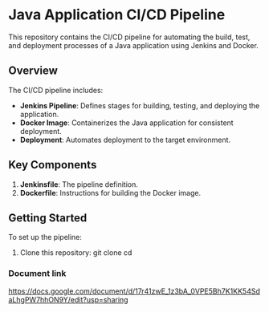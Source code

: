 # Java Application CI/CD Pipeline

This repository contains the CI/CD pipeline for automating the build, test, and deployment processes of a Java application using Jenkins and Docker.

## Overview

The CI/CD pipeline includes:
- **Jenkins Pipeline**: Defines stages for building, testing, and deploying the application.
- **Docker Image**: Containerizes the Java application for consistent deployment.
- **Deployment**: Automates deployment to the target environment.
## Key Components

1. **Jenkinsfile**: The pipeline definition.
2. **Dockerfile**: Instructions for building the Docker image.

## Getting Started

To set up the pipeline:

1. Clone this repository:
   git clone <repository-url>
   cd <repository-directory>
### Document link
https://docs.google.com/document/d/17r41zwE_1z3bA_0VPE5Bh7K1KK54SdaLhgPW7hhON9Y/edit?usp=sharing
